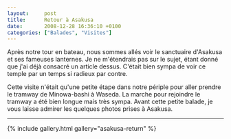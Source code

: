 ```yaml
---
layout:     post
title:      Retour à Asakusa
date:       2008-12-28 16:36:10 +0100
categories: ["Balades", "Visites"]
---
```


Après notre tour en bateau, nous sommes allés voir le sanctuaire d'Asakusa et ses fameuses lanternes. Je ne
m'étendrais pas sur le sujet, étant donné que j'ai déjà consacré un article dessus. C'était bien sympa de voir ce
temple par un temps si radieux par contre.

<!--more-->

Cette visite n'était qu'une petite étape dans notre périple pour aller prendre le tramway de Minowa-bashi à Waseda.
La marche pour rejoindre le tramway a été bien longue mais très sympa. Avant cette petite balade, je vous laisse
admirer les quelques photos prises à Asakusa.

-----

{% include gallery.html gallery="asakusa-return" %}


